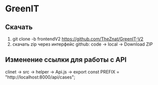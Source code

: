 # GreenIT

## Скачать 
1) git clone -b frontendV2 https://github.com/TheZnat/GreenIT-V2
2) скачать zip через интерфейс github: code -> local -> Download ZIP


## Изменение ссылки для работы с API

clinet -> src -> helper -> Api.js -> export const PREFIX = "http://localhost:8000/api/cases";
